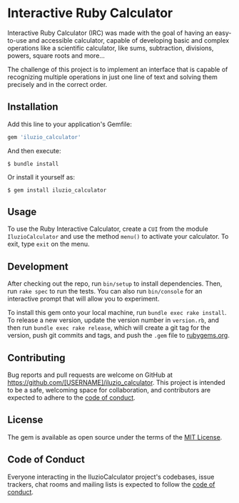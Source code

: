 # Interactive Ruby Calculator

Interactive Ruby Calculator (IRC) was made with the goal of having an easy-to-use and accessible calculator, capable of developing basic and complex operations like a scientific calculator, like sums, subtraction, divisions, powers, square roots and more...

The challenge of this project is to implement an interface that is capable of recognizing multiple operations in just one line of text and solving them precisely and in the correct order.

## Installation

Add this line to your application's Gemfile:

```ruby
gem 'iluzio_calculator'
```

And then execute:

    $ bundle install

Or install it yourself as:

    $ gem install iluzio_calculator

## Usage

To use the Ruby Interactive Calculator, create a `CUI` from the module `IluzioCalculator` and use the method `menu()` to activate your calculator. To exit, type `exit` on the menu.

## Development

After checking out the repo, run `bin/setup` to install dependencies. Then, run `rake spec` to run the tests. You can also run `bin/console` for an interactive prompt that will allow you to experiment.

To install this gem onto your local machine, run `bundle exec rake install`. To release a new version, update the version number in `version.rb`, and then run `bundle exec rake release`, which will create a git tag for the version, push git commits and tags, and push the `.gem` file to [rubygems.org](https://rubygems.org).

## Contributing

Bug reports and pull requests are welcome on GitHub at https://github.com/[USERNAME]/iluzio_calculator. This project is intended to be a safe, welcoming space for collaboration, and contributors are expected to adhere to the [code of conduct](https://github.com/[USERNAME]/iluzio_calculator/blob/master/CODE_OF_CONDUCT.md).


## License

The gem is available as open source under the terms of the [MIT License](https://opensource.org/licenses/MIT).

## Code of Conduct

Everyone interacting in the IluzioCalculator project's codebases, issue trackers, chat rooms and mailing lists is expected to follow the [code of conduct](https://github.com/[USERNAME]/iluzio_calculator/blob/master/CODE_OF_CONDUCT.md).
